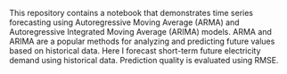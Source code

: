 This repository contains a notebook that demonstrates time series forecasting using Autoregressive Moving Average (ARMA) and  Autoregressive Integrated Moving Average (ARIMA) models. ARMA and ARIMA are a popular methods for analyzing and predicting future values based on historical data. Here I forecast short-term future electricity demand using historical data. Prediction quality is evaluated using RMSE.
